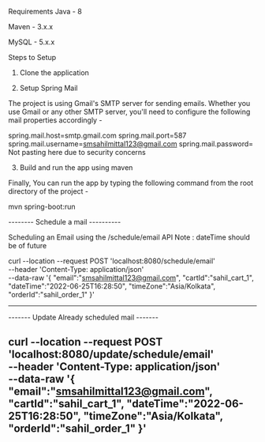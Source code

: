 

Requirements
Java - 8

Maven - 3.x.x

MySQL - 5.x.x

Steps to Setup
1. Clone the application


2. Setup Spring Mail

The project is using Gmail's SMTP server for sending emails. Whether you use Gmail or any other SMTP server, you'll need to configure the following mail properties accordingly -

spring.mail.host=smtp.gmail.com
spring.mail.port=587
spring.mail.username=smsahilmittal123@gmail.com
spring.mail.password= Not pasting here due to security concerns

3. Build and run the app using maven

Finally, You can run the app by typing the following command from the root directory of the project -

mvn spring-boot:run


-------- Schedule a mail ----------

Scheduling an Email using the /schedule/email API
Note : dateTime should be of future

curl --location --request POST 'localhost:8080/schedule/email' \
--header 'Content-Type: application/json' \
--data-raw '{
    "email":"smsahilmittal123@gmail.com",
    "cartId":"sahil_cart_1",
    "dateTime":"2022-06-25T16:28:50",
    "timeZone":"Asia/Kolkata",
    "orderId":"sahil_order_1"
}'


-------------------------------------


------- Update Already scheduled mail -------

curl --location --request POST 'localhost:8080/update/schedule/email' \
--header 'Content-Type: application/json' \
--data-raw '{
    "email":"smsahilmittal123@gmail.com",
    "cartId":"sahil_cart_1",
    "dateTime":"2022-06-25T16:28:50",
    "timeZone":"Asia/Kolkata",
    "orderId":"sahil_order_1"
}'
------------------------------------


